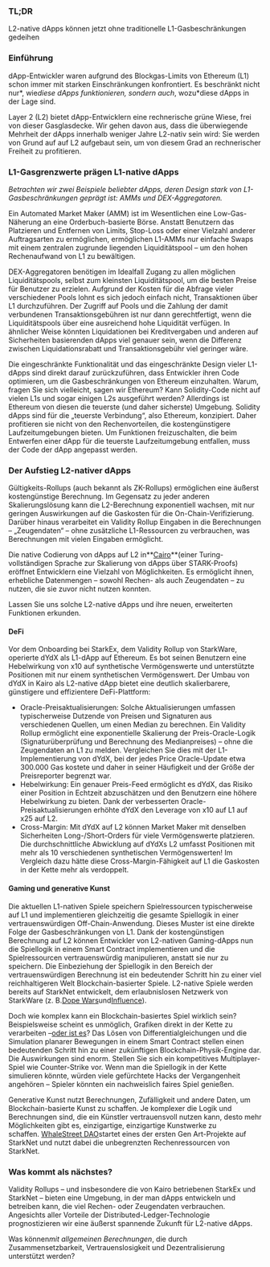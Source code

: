 ### TL;DR

L2-native dApps können jetzt ohne traditionelle L1-Gasbeschränkungen gedeihen

### Einführung

dApp-Entwickler waren aufgrund des Blockgas-Limits von Ethereum (L1) schon immer mit starken Einschränkungen konfrontiert. Es beschränkt nicht nur*, wie*diese dApps funktionieren, sondern auch*, wozu*diese dApps in der Lage sind.

Layer 2 (L2) bietet dApp-Entwicklern eine rechnerische grüne Wiese, frei von dieser Gasglasdecke. Wir gehen davon aus, dass die überwiegende Mehrheit der dApps innerhalb weniger Jahre L2-nativ sein wird: Sie werden von Grund auf auf L2 aufgebaut sein, um von diesem Grad an rechnerischer Freiheit zu profitieren.

### L1-Gasgrenzwerte prägen L1-native dApps

*Betrachten wir zwei Beispiele beliebter dApps, deren Design stark von L1-Gasbeschränkungen geprägt ist: AMMs und DEX-Aggregatoren.*

Ein Automated Market Maker (AMM) ist im Wesentlichen eine Low-Gas-Näherung an eine Orderbuch-basierte Börse. Anstatt Benutzern das Platzieren und Entfernen von Limits, Stop-Loss oder einer Vielzahl anderer Auftragsarten zu ermöglichen, ermöglichen L1-AMMs nur einfache Swaps mit einem zentralen zugrunde liegenden Liquiditätspool – um den hohen Rechenaufwand von L1 zu bewältigen.

DEX-Aggregatoren benötigen im Idealfall Zugang zu allen möglichen Liquiditätspools, selbst zum kleinsten Liquiditätspool, um die besten Preise für Benutzer zu erzielen. Aufgrund der Kosten für die Abfrage vieler verschiedener Pools lohnt es sich jedoch einfach nicht, Transaktionen über L1 durchzuführen. Der Zugriff auf Pools und die Zahlung der damit verbundenen Transaktionsgebühren ist nur dann gerechtfertigt, wenn die Liquiditätspools über eine ausreichend hohe Liquidität verfügen. In ähnlicher Weise könnten Liquidationen bei Kreditvergaben und anderen auf Sicherheiten basierenden dApps viel genauer sein, wenn die Differenz zwischen Liquidationsrabatt und Transaktionsgebühr viel geringer wäre.

Die eingeschränkte Funktionalität und das eingeschränkte Design vieler L1-dApps sind direkt darauf zurückzuführen, dass Entwickler ihren Code optimieren, um die Gasbeschränkungen von Ethereum einzuhalten. Warum, fragen Sie sich vielleicht, sagen wir Ethereum? Kann Solidity-Code nicht auf vielen L1s und sogar einigen L2s ausgeführt werden? Allerdings ist Ethereum von diesen die teuerste (und daher sicherste) Umgebung. Solidity dApps sind für die „teuerste Verbindung“, also Ethereum, konzipiert. Daher profitieren sie nicht von den Rechenvorteilen, die kostengünstigere Laufzeitumgebungen bieten. Um Funktionen freizuschalten, die beim Entwerfen einer dApp für die teuerste Laufzeitumgebung entfallen, muss der Code der dApp angepasst werden.

### Der Aufstieg L2-nativer dApps

Gültigkeits-Rollups (auch bekannt als ZK-Rollups) ermöglichen eine äußerst kostengünstige Berechnung. Im Gegensatz zu jeder anderen Skalierungslösung kann die L2-Berechnung exponentiell wachsen, mit nur geringen Auswirkungen auf die Gaskosten für die On-Chain-Verifizierung. Darüber hinaus verarbeitet ein Validity Rollup Eingaben in die Berechnungen – „Zeugendaten“ – ohne zusätzliche L1-Ressourcen zu verbrauchen, was Berechnungen mit vielen Eingaben ermöglicht.

Die native Codierung von dApps auf L2 in**[Cairo](https://www.cairo-lang.org/)**(einer Turing-vollständigen Sprache zur Skalierung von dApps über STARK-Proofs) eröffnet Entwicklern eine Vielzahl von Möglichkeiten. Es ermöglicht ihnen, erhebliche Datenmengen – sowohl Rechen- als auch Zeugendaten – zu nutzen, die sie zuvor nicht nutzen konnten.

Lassen Sie uns solche L2-native dApps und ihre neuen, erweiterten Funktionen erkunden.

#### DeFi

Vor dem Onboarding bei StarkEx, dem Validity Rollup von StarkWare, operierte dYdX als L1-dApp auf Ethereum. Es bot seinen Benutzern eine Hebelwirkung von x10 auf synthetische Vermögenswerte und unterstützte Positionen mit nur einem synthetischen Vermögenswert. Der Umbau von dYdX in Kairo als L2-native dApp bietet eine deutlich skalierbarere, günstigere und effizientere DeFi-Plattform:

* Oracle-Preisaktualisierungen: Solche Aktualisierungen umfassen typischerweise Dutzende von Preisen und Signaturen aus verschiedenen Quellen, um einen Median zu berechnen. Ein Validity Rollup ermöglicht eine exponentielle Skalierung der Preis-Oracle-Logik (Signaturüberprüfung und Berechnung des Medianpreises) – ohne die Zeugendaten an L1 zu melden. Vergleichen Sie dies mit der L1-Implementierung von dYdX, bei der jedes Price Oracle-Update etwa 300.000 Gas kostete und daher in seiner Häufigkeit und der Größe der Preisreporter begrenzt war.
* Hebelwirkung: Ein genauer Preis-Feed ermöglicht es dYdX, das Risiko einer Position in Echtzeit abzuschätzen und den Benutzern eine höhere Hebelwirkung zu bieten. Dank der verbesserten Oracle-Preisaktualisierungen erhöhte dYdX den Leverage von x10 auf L1 auf x25 auf L2.
* Cross-Margin: Mit dYdX auf L2 können Market Maker mit denselben Sicherheiten Long-/Short-Orders für viele Vermögenswerte platzieren. Die durchschnittliche Abwicklung auf dYdXs L2 umfasst Positionen mit mehr als 10 verschiedenen synthetischen Vermögenswerten! Im Vergleich dazu hätte diese Cross-Margin-Fähigkeit auf L1 die Gaskosten in der Kette mehr als verdoppelt.

#### Gaming und generative Kunst

Die aktuellen L1-nativen Spiele speichern Spielressourcen typischerweise auf L1 und implementieren gleichzeitig die gesamte Spiellogik in einer vertrauenswürdigen Off-Chain-Anwendung. Dieses Muster ist eine direkte Folge der Gasbeschränkungen von L1. Dank der kostengünstigen Berechnung auf L2 können Entwickler von L2-nativen Gaming-dApps nun die Spiellogik in einem Smart Contract implementieren und die Spielressourcen vertrauenswürdig manipulieren, anstatt sie nur zu speichern. Die Einbeziehung der Spiellogik in den Bereich der vertrauenswürdigen Berechnung ist ein bedeutender Schritt hin zu einer viel reichhaltigeren Welt Blockchain-basierter Spiele. L2-native Spiele werden bereits auf StarkNet entwickelt, dem erlaubnislosen Netzwerk von StarkWare (z. B.[Dope Wars](https://github.com/dopedao/RYO)und[Influence](https://medium.com/influenceth/influence-to-launch-on-starknet-afd3c26ea25a)).

Doch wie komplex kann ein Blockchain-basiertes Spiel wirklich sein? Beispielsweise scheint es unmöglich, Grafiken direkt in der Kette zu verarbeiten –[oder ist es](https://twitter.com/guiltygyoza/status/1449637155001798657)? Das Lösen von Differentialgleichungen und die Simulation planarer Bewegungen in einem Smart Contract stellen einen bedeutenden Schritt hin zu einer zukünftigen Blockchain-Physik-Engine dar. Die Auswirkungen sind enorm. Stellen Sie sich ein kompetitives Multiplayer-Spiel wie Counter-Strike vor. Wenn man die Spiellogik in der Kette simulieren könnte, würden viele gefürchtete Hacks der Vergangenheit angehören – Spieler könnten ein nachweislich faires Spiel genießen.

Generative Kunst nutzt Berechnungen, Zufälligkeit und andere Daten, um Blockchain-basierte Kunst zu schaffen. Je komplexer die Logik und Berechnungen sind, die ein Künstler vertrauensvoll nutzen kann, desto mehr Möglichkeiten gibt es, einzigartige, einzigartige Kunstwerke zu schaffen. [WhaleStreet DAO](https://blog.whalestreet.xyz/whalestreet-dao-to-launch-gen-art-ecosystem-on-ethereum-with-starknet/)startet eines der ersten Gen Art-Projekte auf StarkNet und nutzt dabei die unbegrenzten Rechenressourcen von StarkNet.

### Was kommt als nächstes?

Validity Rollups – und insbesondere die von Kairo betriebenen StarkEx und StarkNet – bieten eine Umgebung, in der man dApps entwickeln und betreiben kann, die viel Rechen- oder Zeugendaten verbrauchen. Angesichts aller Vorteile der Distributed-Ledger-Technologie prognostizieren wir eine äußerst spannende Zukunft für L2-native dApps.

Was können*mit allgemeinen Berechnungen*, die durch Zusammensetzbarkeit, Vertrauenslosigkeit und Dezentralisierung unterstützt werden?